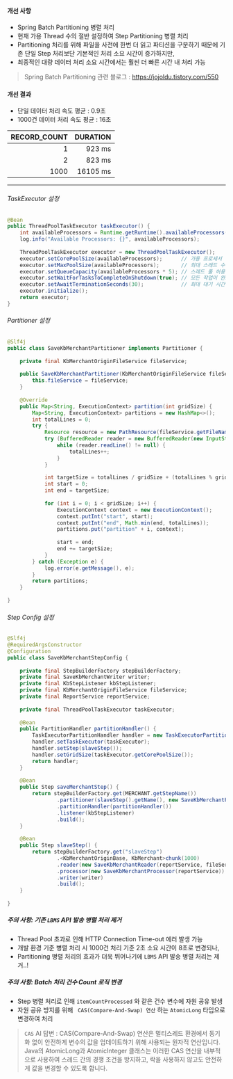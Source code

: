 #### 개선 사항
- Spring Batch Partitioning 병렬 처리
- 현재 가용 Thread 수의 절반 설정하여 Step Partitioning 병렬 처리
- Partitioning 처리를 위해 파일을 사전에 한번 더 읽고 파티션을 구분하기 때문에 기존 단일 Step 처리보단 기본적인 처리 소요 시간이 증가하지만,
- 최종적인 대량 데이터 처리 소요 시간에서는 훨씬 더 빠른 시간 내 처리 가능

> Spring Batch Partitioning 관련 블로그 : https://jojoldu.tistory.com/550

#### 개선 결과
- 단일 데이터 처리 속도 평균 : 0.9초
- 1000건 데이터 처리 속도 평균 : 16초

| RECORD_COUNT | DURATION |
| -----------: | -------: |
|            1 |   923 ms |
|            2 |   823 ms |
|         1000 | 16105 ms |

---
###### TaskExecutor 설정

```java
@Bean  
public ThreadPoolTaskExecutor taskExecutor() {  
    int availableProcessors = Runtime.getRuntime().availableProcessors() / 2;  
    log.info("Available Processors: {}", availableProcessors);  
  
    ThreadPoolTaskExecutor executor = new ThreadPoolTaskExecutor();  
    executor.setCorePoolSize(availableProcessors);      // 가용 프로세서 수로 설정  
    executor.setMaxPoolSize(availableProcessors);       // 최대 스레드 수 설정  
    executor.setQueueCapacity(availableProcessors * 5); // 스레드 풀 허용 task 수 설정  
    executor.setWaitForTasksToCompleteOnShutdown(true); // 모든 작업이 완료될 때까지 대기  
    executor.setAwaitTerminationSeconds(30);            // 최대 대기 시간 설정  
    executor.initialize();  
    return executor;  
}
```

###### Partitioner 설정

```java
@Slf4j  
public class SaveKbMerchantPartitioner implements Partitioner {  
  
    private final KbMerchantOriginFileService fileService;  
  
    public SaveKbMerchantPartitioner(KbMerchantOriginFileService fileService) {  
        this.fileService = fileService;  
    }  
  
    @Override  
    public Map<String, ExecutionContext> partition(int gridSize) {  
        Map<String, ExecutionContext> partitions = new HashMap<>();  
        int totalLines = 0;  
        try {  
            Resource resource = new PathResource(fileService.getFileName(MERCHANT));  
            try (BufferedReader reader = new BufferedReader(new InputStreamReader(resource.getInputStream()))) {  
                while (reader.readLine() != null) {  
                    totalLines++;  
                }  
            }  
  
            int targetSize = totalLines / gridSize + (totalLines % gridSize == 0 ? 0 : 1);  
            int start = 0;  
            int end = targetSize;  
  
            for (int i = 0; i < gridSize; i++) {  
                ExecutionContext context = new ExecutionContext();  
                context.putInt("start", start);  
                context.putInt("end", Math.min(end, totalLines));  
                partitions.put("partition" + i, context);  
  
                start = end;  
                end += targetSize;  
            }  
        } catch (Exception e) {  
            log.error(e.getMessage(), e);  
        }  
        return partitions;  
    }  
  
}
```

###### Step Config 설정

```java
@Slf4j  
@RequiredArgsConstructor  
@Configuration  
public class SaveKbMerchantStepConfig {  
  
    private final StepBuilderFactory stepBuilderFactory;  
    private final SaveKbMerchantWriter writer;  
    private final KbStepListener kbStepListener;  
    private final KbMerchantOriginFileService fileService;  
    private final ReportService reportService;  
  
    private final ThreadPoolTaskExecutor taskExecutor;  
  
    @Bean  
    public PartitionHandler partitionHandler() {  
        TaskExecutorPartitionHandler handler = new TaskExecutorPartitionHandler();  
        handler.setTaskExecutor(taskExecutor);  
        handler.setStep(slaveStep());  
        handler.setGridSize(taskExecutor.getCorePoolSize());  
        return handler;  
    }  
  
    @Bean  
    public Step saveMerchantStep() {  
        return stepBuilderFactory.get(MERCHANT.getStepName())  
                .partitioner(slaveStep().getName(), new SaveKbMerchantPartitioner(fileService))  
                .partitionHandler(partitionHandler())  
                .listener(kbStepListener)  
                .build();  
    }  
  
    @Bean  
    public Step slaveStep() {  
        return stepBuilderFactory.get("slaveStep")  
                .<KbMerchantOriginBase, KbMerchant>chunk(1000)  
                .reader(new SaveKbMerchantReader(reportService, fileService))  
                .processor(new SaveKbMerchantProcessor(reportService))  
                .writer(writer)  
                .build();  
    }  
  
}
```
 
##### 주의 사항: 기존 `LBMS` API 발송 병렬 처리 제거
 - Thread Pool 초과로 인해 HTTP Connection Time-out 에러 발생 가능
 - 개발 환경 기준 병렬 처리 시 1000건 처리 기준 2초 소요 시간이 8초로 변경되나,
 - Partitioning 병렬 처리의 효과가 더욱 뛰어나기에 `LBMS` API 발송 병렬 처리는 제거..!

##### 주의 사항: Batch 처리 건수 Count 로직 변경
- Step 병렬 처리로 인해 `itemCountProcessed` 와 같은 건수 변수에 자원 공유 발생
- 자원 공유 방지를 위해 ` CAS(Compare-And-Swap) 연산` 하는 `AtomicLong` 타입으로 변경하여 처리

> `CAS` AI 답변 : CAS(Compare-And-Swap) 연산은 멀티스레드 환경에서 동기화 없이 안전하게 변수의 값을 업데이트하기 위해 사용되는 원자적 연산입니다. Java의 AtomicLong과 AtomicInteger 클래스는 이러한 CAS 연산을 내부적으로 사용하여 스레드 간의 경쟁 조건을 방지하고, 락을 사용하지 않고도 안전하게 값을 변경할 수 있도록 합니다.
